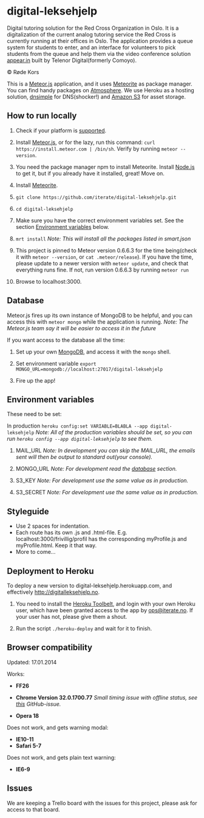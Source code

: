 digital-leksehjelp
==================

Digital tutoring solution for the Red Cross Organization in Oslo. It is a digitalization of the current analog tutoring service the Red Cross is currently running at their offices in Oslo. The application provides a queue system for students to enter, and an interface for volunteers to pick students from the queue and help them via the video conference solution [appear.in](http://appear.in) built by Telenor Digital(formerly Comoyo).

&copy; Røde Kors

This is a [Meteor.js](https://www.meteor.com/) application, and it uses [Meteorite](https://github.com/oortcloud/meteorite#installing-meteorite) as package manager. You can find handy packages on [Atmosphere](https://atmosphere.meteor.com/). We use Heroku as a hosting solution, [dnsimple](https://dnsimple.com/) for DNS(shocker!) and [Amazon S3](http://aws.amazon.com/s3/) for asset storage.

How to run locally
------------------

1. Check if your platform is [supported](https://github.com/meteor/meteor/wiki/Supported-Platforms "Supported platforms").

2. Install [Meteor.js](http://docs.meteor.com/#quickstart), or for the lazy, run this command: `curl https://install.meteor.com | /bin/sh`. Verify by running `meteor --version`.

3. You need the package manager npm to install Meteorite. Install [Node.js](http://nodejs.org/) to get it, but if you already have it installed, great! Move on.

4. Install [Meteorite](https://github.com/oortcloud/meteorite#installing-meteorite).

5. `git clone https://github.com/iterate/digital-leksehjelp.git`

6. `cd digital-leksehjelp`

7. Make sure you have the correct environment variables set. See the section [Environment variables](#environment-variables) below.

8. `mrt install` *Note: This will install all the packages listed in smart.json*

9. This project is pinned to Meteor version 0.6.6.3 for the time being(check it with `meteor --version`, or `cat .meteor/release`). If you have the time, please update to a newer version with `meteor update`, and check that everything runs fine. If not, run version 0.6.6.3 by running `meteor run`

10. Browse to localhost:3000.

Database
--------

Meteor.js fires up its own instance of MongoDB to be helpful, and you can access this with `meteor mongo` while the application is running. *Note: The Meteor.js team say it will be easier to access it in the future*

If you want access to the database all the time:

1. Set up your own [MongoDB](http://docs.mongodb.org/manual/installation/), and access it with the `mongo` shell.

2. Set environment variable `export MONGO_URL=mongodb://localhost:27017/digital-leksehjelp`

3. Fire up the app!

Environment variables
---------------------

These need to be set:

In production `heroku config:set VARIABLE=BLABLA --app digital-leksehjelp` *Note: All of the production variables should be set, so you can run `heroku config --app digital-leksehjelp` to see them.*

1. MAIL_URL *Note: In development you can skip the MAIL_URL, the emails sent will then be output to standard out(your console).*

2. MONGO_URL *Note: For development read the [database](#database) section.*

3. S3_KEY *Note: For development use the same value as in production.*

4. S3_SECRET *Note: For development use the same value as in production.*

Styleguide
----------

- Use 2 spaces for indentation.
- Each route has its own .js and .html-file. E.g. localhost:3000/frivillig/profil has the corresponding myProfile.js and myProfile.html. Keep it that way.
- More to come...

Deployment to Heroku
--------------------

To deploy a new version to digital-leksehjelp.herokuapp.com, and effectively http://digitalleksehjelp.no.

1. You need to install the [Heroku Toolbelt](https://toolbelt.herokuapp.com/), and login with your own Heroku user, which have been granted access to the app by [ops@iterate.no](mailto:ops@iterate.no). If your user has not, please give them a shout.

2. Run the script `./heroku-deploy` and wait for it to finish.

Browser compatibility
---------------------

Updated: 17.01.2014

Works:

- **FF26**

- **Chrome Version 32.0.1700.77** *Small timing issue with offline status, see [this](https://github.com/mizzao/meteor-user-status/issues/11) GitHub-issue.*

- **Opera 18**

Does not work, and gets warning modal:

- **IE10-11**
- **Safari 5-7**

Does not work, and gets plain text warning:

- **IE6-9**

Issues
------

We are keeping a Trello board with the issues for this project, please ask for access to that board.

